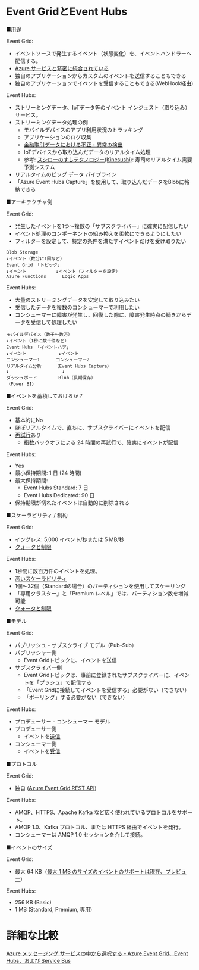 
# Event GridとEvent Hubs

■用途

Event Grid:
- イベントソースで発生するイベント（状態変化）を、イベントハンドラーへ配信する。
- [Azure サービスと緊密に統合されている](https://docs.microsoft.com/ja-jp/azure/event-grid/overview)
- 独自のアプリケーションからカスタムのイベントを送信することもできる
- 独自のアプリケーションでイベントを受信することもできる(WebHook経由)

Event Hubs:
- ストリーミングデータ、IoTデータ等のイベント インジェスト（取り込み）サービス。
- ストリーミングデータ処理の例
  - モバイルデバイスのアプリ利用状況のトラッキング
  - アプリケーションのログ収集
  - [金融取引データにおける不正・異常の検出](https://docs.microsoft.com/ja-jp/azure/event-hubs/event-hubs-tutorial-visualize-anomalies)
  - IoTデバイスから取り込んだデータのリアルタイム処理
  - 参考: [スシローのすしテクノロジー(Kinesushi)](https://media.amazonwebservices.com/jp/csd20140909/BZ-02.pdf): 寿司のリアルタイム需要予測システム
- リアルタイムのビッグ データ パイプライン
- 「Azure Event Hubs Capture」を使用して、取り込んだデータをBlobに格納できる

■アーキテクチャ例

Event Grid:

- 発生したイベントを1つ～複数の「サブスクライバー」に確実に配信したい
- イベント処理のコンポーネントの組み換えを柔軟にできるようにしたい
- フィルターを設定して、特定の条件を満たすイベントだけを受け取りたい

```
Blob Storage
↓イベント（数分に1回など）
Event Grid 「トピック」
↓イベント           ↓イベント（フィルターを設定）
Azure Functions      Logic Apps
```

Event Hubs:

- 大量のストリーミングデータを安定して取り込みたい
- 受信したデータを複数のコンシューマーで利用したい
- コンシューマーに障害が発生し、回復した際に、障害発生時点の続きからデータを受信して処理したい

```
モバイルデバイス（数千～数万）
↓イベント（1秒に数千件など）
Event Hubs 「イベントハブ」
↓イベント            ↓イベント
コンシューマー1      コンシューマー2
リアルタイム分析     （Event Hubs Capture）
↓                    ↓
ダッシュボード        Blob（長期保存）
（Power BI）
```

■イベントを蓄積しておけるか？

Event Grid:
- 基本的にNo
- ほぼリアルタイムで、直ちに、サブスクライバーにイベントを配信
- [再試行](https://docs.microsoft.com/ja-jp/azure/event-grid/delivery-and-retry)あり
  - 指数バックオフによる 24 時間の再試行で、確実にイベントが配信

Event Hubs:
- Yes
- 最小保持期間: 1 日 (24 時間)
- 最大保持期間:
  - Event Hubs Standard: 7 日
  - Event Hubs Dedicated: 90 日
- 保持期限が切れたイベントは自動的に削除される

■スケーラビリティ / 制約

Event Grid:
- イングレス: 5,000 イベント/秒または 5 MB/秒
- [クォータと制限](https://docs.microsoft.com/ja-jp/azure/event-grid/quotas-limits)

Event Hubs:
- 1秒間に数百万件のイベントを処理。
- [高いスケーラビリティ](https://docs.microsoft.com/ja-jp/azure/event-hubs/event-hubs-scalability)
- 1個～32個（Standardの場合）のパーティションを使用してスケーリング
- 「専用クラスター」と「Premium レベル」では、パーティション数を増減可能
- [クォータと制限](https://docs.microsoft.com/ja-jp/azure/event-hubs/event-hubs-quotas)

■モデル

Event Grid:
- パブリッシュ - サブスクライブ モデル（Pub-Sub）
- パブリッシャー側
  - Event Gridトピックに、イベントを送信
- サブスクライバー側
  - Event Gridトピックは、事前に登録されたサブスクライバーに、イベントを「プッシュ」で配信する
  - 「Event Gridに接続してイベントを受信する」必要がない（できない）
  - 「ポーリング」する必要がない（できない）

Event Hubs:
- プロデューサー - コンシューマー モデル
- プロデューサー側
  - イベントを[送信](https://docs.microsoft.com/ja-jp/azure/event-hubs/event-hubs-dotnet-standard-getstarted-send#send-events)
- コンシューマー側
  - イベントを[受信](https://docs.microsoft.com/ja-jp/azure/event-hubs/event-hubs-dotnet-standard-getstarted-send#receive-events)

■プロトコル

Event Grid:
- 独自 ([Azure Event Grid REST API](https://docs.microsoft.com/ja-jp/rest/api/eventgrid/dataplane/publish-custom-event-events/publish-custom-event-events))

Event Hubs:
- AMQP、HTTPS、Apache Kafka など広く使われているプロトコルをサポート。
- AMQP 1.0、Kafka プロトコル、または HTTPS 経由でイベントを発行。
- コンシューマーは AMQP 1.0 セッションを介して接続。

■イベントのサイズ

Event Grid:
- 最大 64 KB（[最大 1 MB のサイズのイベントのサポートは現在、プレビュー](https://azure.microsoft.com/ja-jp/updates/events-up-to-1mb-in-event-grid-public-preview/)）

Event Hubs:
- 256 KB (Basic)
- 1 MB (Standard, Premium, 専用)



# 詳細な比較

[Azure メッセージング サービスの中から選択する - Azure Event Grid、Event Hubs、および Service Bus](https://docs.microsoft.com/ja-jp/azure/event-grid/compare-messaging-services)

